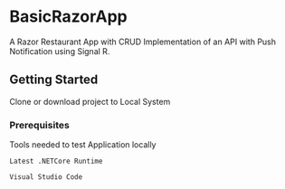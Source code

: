 # BasicRazorApp

A Razor Restaurant App with CRUD Implementation of an API with Push Notification using Signal R.

## Getting Started

Clone or download project to Local System

### Prerequisites

Tools needed to test Application locally

```
Latest .NETCore Runtime 
```
```
Visual Studio Code 
```
